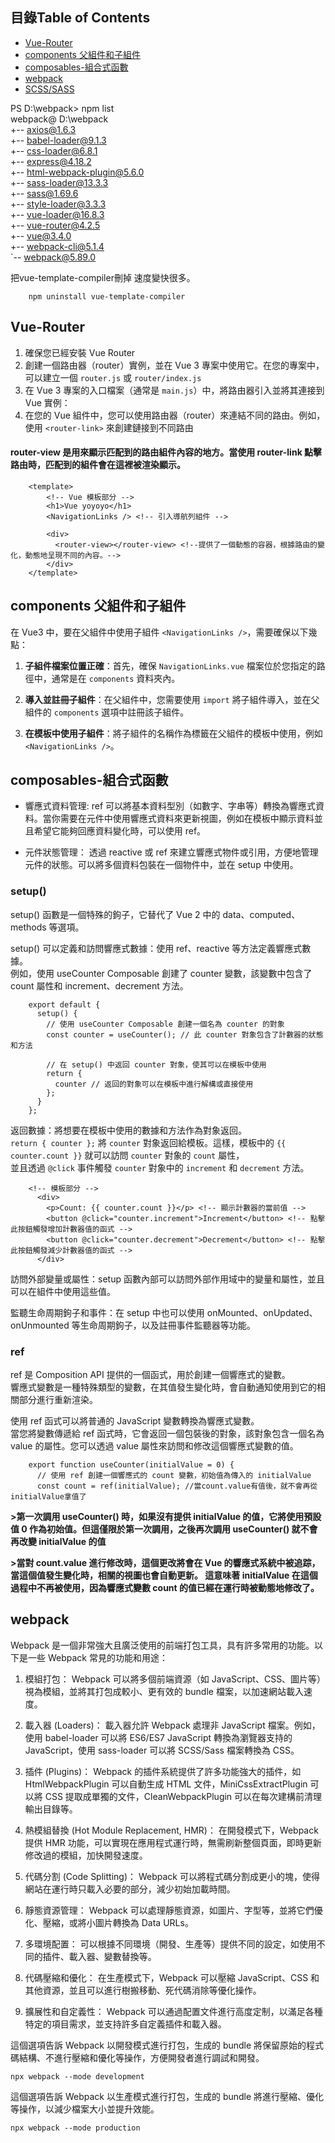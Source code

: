 ## 目錄Table of Contents
- [Vue-Router](#Vue-Router)
- [components 父組件和子組件](#components-父組件和子組件)
- [composables-組合式函數](#composables-組合式函數)
- [webpack](#webpack)
- [SCSS/SASS](#SCSS/SASS)

PS D:\webpack> npm list<br/>
webpack@ D:\webpack<br/>
+-- axios@1.6.3<br/>
+-- babel-loader@9.1.3<br/>
+-- css-loader@6.8.1<br/>
+-- express@4.18.2<br/>
+-- html-webpack-plugin@5.6.0<br/>
+-- sass-loader@13.3.3<br/>
+-- sass@1.69.6<br/>
+-- style-loader@3.3.3<br/>
+-- vue-loader@16.8.3<br/>
+-- vue-router@4.2.5<br/>
+-- vue@3.4.0<br/>
+-- webpack-cli@5.1.4<br/>
`-- webpack@5.89.0<br/>

把vue-template-compiler刪掉 速度變快很多。

        npm uninstall vue-template-compiler

## Vue-Router

1.  確保您已經安裝 Vue Router
2.  創建一個路由器（router）實例，並在 Vue 3 專案中使用它。在您的專案中，可以建立一個 `router.js` 或 `router/index.js`
3.  在 Vue 3 專案的入口檔案（通常是 `main.js`）中，將路由器引入並將其連接到 Vue 實例：
4.  在您的 Vue 組件中，您可以使用路由器（router）來連結不同的路由。例如，使用 `<router-link>` 來創建鏈接到不同路由

####  router-view 是用來顯示匹配到的路由組件內容的地方。當使用 router-link 點擊路由時，匹配到的組件會在這裡被渲染顯示。
        <template>
            <!-- Vue 模板部分 -->
            <h1>Vue yoyoyo</h1>
            <NavigationLinks /> <!-- 引入導航列組件 -->
            
            <div>
              <router-view></router-view> <!--提供了一個動態的容器，根據路由的變化，動態地呈現不同的內容。-->
            </div>
        </template>

## components 父組件和子組件
在 Vue3 中，要在父組件中使用子組件 `<NavigationLinks />`，需要確保以下幾點：

1.  **子組件檔案位置正確**：首先，確保 `NavigationLinks.vue` 檔案位於您指定的路徑中，通常是在 `components` 資料夾內。
    
2.  **導入並註冊子組件**：在父組件中，您需要使用 `import` 將子組件導入，並在父組件的 `components` 選項中註冊該子組件。
    
3.  **在模板中使用子組件**：將子組件的名稱作為標籤在父組件的模板中使用，例如 `<NavigationLinks />`。

## composables-組合式函數
- 響應式資料管理:
ref 可以將基本資料型別（如數字、字串等）轉換為響應式資料。當你需要在元件中使用響應式資料來更新視圖，例如在模板中顯示資料並且希望它能夠回應資料變化時，可以使用 ref。

- 元件狀態管理： 
透過 reactive 或 ref 來建立響應式物件或引用，方便地管理元件的狀態。可以將多個資料包裝在一個物件中，並在 setup 中使用。

### setup()
setup() 函數是一個特殊的鉤子，它替代了 Vue 2 中的 data、computed、methods 等選項。

setup() 可以定義和訪問響應式數據：使用 ref、reactive 等方法定義響應式數據。<br/>
例如，使用 useCounter Composable 創建了 counter 變數，該變數中包含了 count 屬性和 increment、decrement 方法。

        export default {
          setup() {
            // 使用 useCounter Composable 創建一個名為 counter 的對象
            const counter = useCounter(); // 此 counter 對象包含了計數器的狀態和方法
        
            // 在 setup() 中返回 counter 對象，使其可以在模板中使用
            return {
              counter // 返回的對象可以在模板中進行解構或直接使用
            };
          }
        };

返回數據：將想要在模板中使用的數據和方法作為對象返回。<br/>
`return { counter };` 將 `counter` 對象返回給模板。這樣，模板中的 `{{ counter.count }}` 就可以訪問 `counter` 對象的 `count` 屬性，<br/>
並且透過 `@click` 事件觸發 `counter` 對象中的 `increment` 和 `decrement` 方法。

        <!-- 模板部分 -->
          <div>
            <p>Count: {{ counter.count }}</p> <!-- 顯示計數器的當前值 -->
            <button @click="counter.increment">Increment</button> <!-- 點擊此按鈕觸發增加計數器值的函式 -->
            <button @click="counter.decrement">Decrement</button> <!-- 點擊此按鈕觸發減少計數器值的函式 -->
          </div>

訪問外部變量或屬性：setup 函數內部可以訪問外部作用域中的變量和屬性，並且可以在組件中使用這些值。

監聽生命周期鉤子和事件：在 setup 中也可以使用 onMounted、onUpdated、onUnmounted 等生命周期鉤子，以及註冊事件監聽器等功能。

### ref
ref 是 Composition API 提供的一個函式，用於創建一個響應式的變數。<br/>
響應式變數是一種特殊類型的變數，在其值發生變化時，會自動通知使用到它的相關部分進行重新渲染。

使用 ref 函式可以將普通的 JavaScript 變數轉換為響應式變數。<br/>
當您將變數傳遞給 ref 函式時，它會返回一個包裝後的對象，該對象包含一個名為 value 的屬性。您可以透過 value 屬性來訪問和修改這個響應式變數的值。

        export function useCounter(initialValue = 0) {
          // 使用 ref 創建一個響應式的 count 變數，初始值為傳入的 initialValue
          const count = ref(initialValue); //當count.value有值後，就不會再從initialValue拿值了
  
**>第一次調用 useCounter() 時，如果沒有提供 initialValue 的值，它將使用預設值 0 作為初始值。但這僅限於第一次調用，之後再次調用 useCounter() 就不會再改變 initialValue 的值**

**>當對 count.value 進行修改時，這個更改將會在 Vue 的響應式系統中被追踪，當這個值發生變化時，相關的視圖也會自動更新。
這意味著 initialValue 在這個過程中不再被使用，因為響應式變數 count 的值已經在運行時被動態地修改了。**

## webpack

Webpack 是一個非常強大且廣泛使用的前端打包工具，具有許多常用的功能。以下是一些 Webpack 常見的功能和用途：

1. 模組打包： Webpack 可以將多個前端資源（如 JavaScript、CSS、圖片等）視為模組，並將其打包成較小、更有效的 bundle 檔案，以加速網站載入速度。

2. 載入器 (Loaders)： 載入器允許 Webpack 處理非 JavaScript 檔案。例如，使用 babel-loader 可以將 ES6/ES7 JavaScript 轉換為瀏覽器支持的 JavaScript，使用 sass-loader 可以將 SCSS/Sass 檔案轉換為 CSS。

3. 插件 (Plugins)： Webpack 的插件系統提供了許多功能強大的插件，如 HtmlWebpackPlugin 可以自動生成 HTML 文件，MiniCssExtractPlugin 可以將 CSS 提取成單獨的文件，CleanWebpackPlugin 可以在每次建構前清理輸出目錄等。

4. 熱模組替換 (Hot Module Replacement, HMR)： 在開發模式下，Webpack 提供 HMR 功能，可以實現在應用程式運行時，無需刷新整個頁面，即時更新修改過的模組，加快開發速度。

5. 代碼分割 (Code Splitting)： Webpack 可以將程式碼分割成更小的塊，使得網站在運行時只載入必要的部分，減少初始加載時間。

6. 靜態資源管理： Webpack 可以處理靜態資源，如圖片、字型等，並將它們優化、壓縮，或將小圖片轉換為 Data URLs。

7. 多環境配置： 可以根據不同環境（開發、生產等）提供不同的設定，如使用不同的插件、載入器、變數替換等。

8. 代碼壓縮和優化： 在生產模式下，Webpack 可以壓縮 JavaScript、CSS 和其他資源，並且可以進行樹搬移動、死代碼消除等優化操作。

9. 擴展性和自定義性： Webpack 可以通過配置文件進行高度定制，以滿足各種特定的項目需求，並支持許多自定義插件和載入器。


這個選項告訴 Webpack 以開發模式進行打包，生成的 bundle 將保留原始的程式碼結構、不進行壓縮和優化等操作，方便開發者進行調試和開發。

    npx webpack --mode development

這個選項告訴 Webpack 以生產模式進行打包，生成的 bundle 將進行壓縮、優化等操作，以減少檔案大小並提升效能。

    npx webpack --mode production
